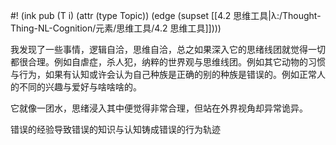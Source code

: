 #! (ink pub (T i) (attr (type Topic)) (edge (supset [[4.2 思维工具|λ:/Thought-Thing-NL-Cognition/元素/思维工具/4.2 思维工具]])))

我发现了一些事情，逻辑自洽，思维自洽，总之如果深入它的思绪线团就觉得一切都很合理。例如自虐症，杀人犯，纳粹的世界观与思维线团。例如其它动物的习惯与行为，如果有认知或许会认为自己种族是正确的别的种族是错误的。例如正常人的不同的兴趣与爱好与啥啥啥的。

它就像一团水，思绪浸入其中便觉得非常合理，但站在外界视角却异常诡异。

错误的经验导致错误的知识与认知铸成错误的行为轨迹